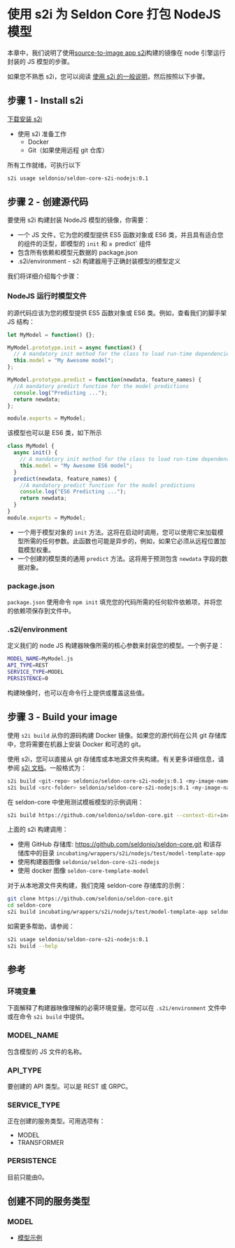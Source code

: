 # 使用 s2i 为 Seldon Core 打包 NodeJS 模型

本章中，我们说明了使用[source-to-image app s2i](https://github.com/openshift/source-to-image)构建的镜像在 node 引擎运行封装的 JS 模型的步骤。

如果您不熟悉 s2i，您可以阅读 [使用 s2i 的一般说明](../wrappers/s2i.md)，然后按照以下步骤。

## 步骤 1 - Install s2i

[下载安装 s2i](https://github.com/openshift/source-to-image#installation)

 * 使用 s2i 准备工作
   * Docker
   * Git（如果使用远程 git 仓库）

所有工作就绪，可执行以下

```bash
s2i usage seldonio/seldon-core-s2i-nodejs:0.1
```

## 步骤 2 - 创建源代码

要使用 s2i 构建封装 NodeJS 模型的镜像，你需要：

- 一个 JS 文件，它为您的模型提供 ES5 函数对象或 ES6 类，并且具有适合您的组件的泛型，即模型的 `init` 和 `a `predict` 组件
- 包含所有依赖和模型元数据的 package.json
- .s2i/environment - s2i 构建器用于正确封装模型的模型定义

我们将详细介绍每个步骤：

### NodeJS 运行时模型文件

的源代码应该为您的模型提供 ES5 函数对象或 ES6 类。例如，查看我们的脚手架 JS 结构：

```js
let MyModel = function() {};

MyModel.prototype.init = async function() {
  // A mandatory init method for the class to load run-time dependencies
  this.model = "My Awesome model";
};

MyModel.prototype.predict = function(newdata, feature_names) {
  //A mandatory predict function for the model predictions
  console.log("Predicting ...");
  return newdata;
};

module.exports = MyModel;
```

该模型也可以是 ES6 类，如下所示

```js
class MyModel {
  async init() {
    // A mandatory init method for the class to load run-time dependencies
    this.model = "My Awesome ES6 model";
  }
  predict(newdata, feature_names) {
    //A mandatory predict function for the model predictions
    console.log("ES6 Predicting ...");
    return newdata;
  }
}
module.exports = MyModel;
```

- 一个用于模型对象的 `init` 方法。这将在启动时调用，您可以使用它来加载模型所需的任何参数。此函数也可能是异步的，例如，如果它必须从远程位置加载模型权重。
- 一个创建的模型类的通用 `predict` 方法。这将用于预测包含 `newdata` 字段的数据对象。

### package.json

`package.json` 使用命令 `npm init` 填充您的代码所需的任何软件依赖项，并将您的依赖项保存到文件中。

### .s2i/environment

定义我们的 node JS 构建器映像所需的核心参数来封装您的模型。一个例子是：

```bash
MODEL_NAME=MyModel.js
API_TYPE=REST
SERVICE_TYPE=MODEL
PERSISTENCE=0
```

构建映像时，也可以在命令行上提供或覆盖这些值。

## 步骤 3 - Build your image

使用 `s2i build` 从你的源码构建 Docker 镜像。如果您的源代码在公共 git 存储库中，您将需要在机器上安装 Docker 和可选的 git。

使用 s2i，您可以直接从 git 存储库或本地源文件夹构建。有关更多详细信息，请参阅 [s2i 文档](https://github.com/openshift/source-to-image/blob/master/docs/cli.md#s2i-build)。一般格式为：

```bash
s2i build <git-repo> seldonio/seldon-core-s2i-nodejs:0.1 <my-image-name>
s2i build <src-folder> seldonio/seldon-core-s2i-nodejs:0.1 <my-image-name>
```

在 seldon-core 中使用测试模板模型的示例调用：

```bash
s2i build https://github.com/seldonio/seldon-core.git --context-dir=incubating/wrappers/s2i/nodejs/test/model-template-app seldonio/seldon-core-s2i-nodejs:0.1 seldon-core-template-model
```

上面的 s2i 构建调用：

- 使用 GitHub 存储库: https://github.com/seldonio/seldon-core.git 和该存储库中的目录 `incubating/wrappers/s2i/nodejs/test/model-template-app`
- 使用构建器图像 `seldonio/seldon-core-s2i-nodejs`
- 使用 docker 图像 `seldon-core-template-model`

对于从本地源文件夹构建，我们克隆 seldon-core 存储库的示例：

```bash
git clone https://github.com/seldonio/seldon-core.git
cd seldon-core
s2i build incubating/wrappers/s2i/nodejs/test/model-template-app seldonio/seldon-core-s2i-nodejs:0.1 seldon-core-template-model
```

如需更多帮助，请参阅：

```bash
s2i usage seldonio/seldon-core-s2i-nodejs:0.1
s2i build --help
```

## 参考

### 环境变量

下面解释了构建器映像理解的必需环境变量。您可以在 `.s2i/environment` 文件中或在命令 `s2i build` 中提供。

### MODEL_NAME

包含模型的 JS 文件的名称。

### API_TYPE

要创建的 API 类型。可以是 REST 或 GRPC。

### SERVICE_TYPE

正在创建的服务类型。可用选项有：

- MODEL
- TRANSFORMER

### PERSISTENCE

目前只能由0。

## 创建不同的服务类型

### MODEL

- [模型示例](../examples/notebooks.html)
